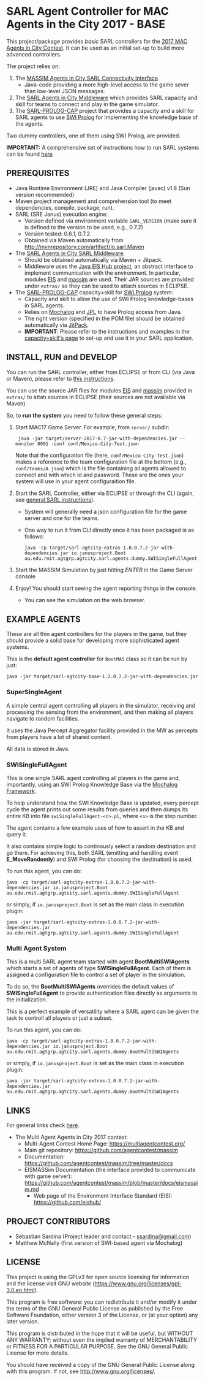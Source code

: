 # SARL Agent Controller for MAC Agents in the City 2017 - BASE #

This project/package provides _basic_ SARL controllers for the [2017 MAC Agents in City Contest](https://multiagentcontest.org/). It can be used as an initial set-up to build more advanced controllers.


The project relies on:

1. The [MASSIM Agents in City SARL Connectivity Interface](https://bitbucket.org/ssardina-research/sarl-agtcity-intf).
	* Java-code providing a more high-level access to the game sever than low-level JSON messages.
2. The [SARL Agents in City Middleware](https://bitbucket.org/ssardina-research/sarl-agtcity-mw) which provides SARL capacity and skill for teams to connect and play in the game simulator.
2. The [SARL-PROLOG-CAP](https://bitbucket.org/ssardina-research/sarl-prolog-cap) project that provides a capacity and a skill for SARL agents to use [SWI Prolog](http://www.swi-prolog.org/) for implementing the knowledge base of the agents. 

Two dummy controllers, one of them using SWI Prolog, are provided.

**IMPORTANT:** A comprehensive set of instructions how to run SARL systems can be found [here](https://bitbucket.org/snippets/ssardina/6eybMg/sarl-application-general-information-setup)


## PREREQUISITES

* Java Runtime Environment (JRE) and Java Compiler (javac) v1.8 (Sun version recommended)
* Maven project management and comprehension tool (to meet dependencies, compile, package, run).
* SARL (SRE Janus) execution engine:
	* Version defined via environment variable `SARL_VERSION` (make sure it is defined to the version to be used, e.g., 0.7.2)
	* Version tested: 0.6.1, 0.7.2.
	* Obtained via Maven automatically from <http://mvnrepository.com/artifact/io.sarl.Maven>
* The [SARL Agents in City SARL Middleware](https://bitbucket.org/ssardina-research/sarl-agtcity-mw). 
	* Should be obtained automatically via Maven + Jitpack.
	* Middleware uses the [Java EIS Hub project](https://github.com/eishub), an abstract interface to implement communication with the environment. In particular, modules [EIS](https://github.com/eishub/eis) and [massim](https://github.com/eishub/massim) are used. Their JAR sources are provided under `extras/` so they can be used to attach sources in ECLIPSE.
* The [SARL-PROLOG-CAP](https://bitbucket.org/ssardina-research/sarl-prolog-cap) capacity+skill for [SWI Prolog](http://www.swi-prolog.org/) system:
	* Capacity and skill to allow the use of SWI Prolog knowledge-bases in SARL agents.
	* Relies on [Mochalog](https://github.com/ssardina/mochalog) and [JPL](https://jpl7.org/) to have Prolog access from Java.
	* The right version (specified in the POM file) should be obtained automatically via [JitPack](https://jitpack.io/#org.bitbucket.ssardina-research/sarl-prolog-cap).
	* **IMPORTANT**: Please refer to the instructions and examples in the [capacity+skill's page](https://bitbucket.org/ssardina-research/sarl-prolog-cap) to set-up and use it in your SARL application.

## INSTALL, RUN and DEVELOP

You can run the SARL controller, either from ECLIPSE or from CLI (via Java or Maven), please refer to [this instructions](https://bitbucket.org/snippets/ssardina/6eybMg#markdown-header-4-running-the-sarl-application).

You can use the source JAR files for modules [EIS](https://github.com/eishub/eis) and [massim](https://github.com/eishub/massim) provided in `extras/` to attah sources in ECLIPSE (their sources are not available via Maven).


So, to **run the system** you need to follow these general steps:

1. Start MAC17 Game Server. For example, from `server/` subdir:

		java -jar target/server-2017-0.7-jar-with-dependencies.jar --monitor 8001 -conf conf/Mexico-City-Test.json

	Note that the configuration file (here, `conf/Mexico-City-Test.json`) makes a reference to the team configuration file at the bottom (e.g., `conf/teams/A.json`) which is the file containing all agents allowed to connect and with which id and password. These are the ones your system will use in your agent configuraition file.

2. Start the SARL Controller, either via ECLIPSE or through the CLI (again, see [general SARL instructions](https://bitbucket.org/snippets/ssardina/6eybMg#markdown-header-4-running-the-sarl-application)).
	* System will generally need a json configuration file for the game server and one for the teams. 
	* One way to run it from CLI directly once it has been packaged is as follows:
	
		```
		java -cp target/sarl-agtcity-extras-1.0.0.7.2-jar-with-dependencies.jar io.janusproject.Boot au.edu.rmit.agtgrp.agtcity.sarl.agents.dummy.SWISingleFullAgent
		```
		
3. Start the MASSIM Simulation by just hitting *ENTER* in the Game Server console
4. Enjoy! You should start seeing the agent reporting things in the console. 
    * You can see the simulation on the web browser.



## EXAMPLE AGENTS ##

These are all thin agent controllers for the players in the game, but they should provide a solid base for developing more sophisticated agent systems.

This is the **default agent controller** for `BootMAS` class so it can be run by just:

```
java -jar target/sarl-agtcity-base-1.2.0.7.2-jar-with-dependencies.jar
```

### SuperSingleAgent

A simple central agent controlling all players in the simulator, receiving and processing the sensing from the environment, and then making all players navigate to random facilities.

It uses the Java Percept Aggregator facility provided in the MW as percepts from players have a lot of shared content.

All data is stored in Java.


### SWISingleFullAgent 

This is one single SARL agent controlling all players in the game and, importantly, using an SWI Prolog Knowledge Base via the [Mochalog Framework](https://github.com/ssardina/mochalog).

To help understand how the SWI Knowledge Base is updated, every percept cycle the agent prints out some results from queries and then dumps its entire KB into file `swiSingleFullAgent-<n>.pl`, where `<n>` is the step number.

The agent contains a few example uses of how to assert in the KB and query it. 

It also contains simple logic to continously select a random destination and go there. For achieving this, both SARL (emitting and handling event **E_MoveRandomly**) and SWI Prolog (for choosing the destination) is used.

To run this agent, you can do:

```
java -cp target/sarl-agtcity-extras-1.0.0.7.2-jar-with-dependencies.jar io.janusproject.Boot au.edu.rmit.agtgrp.agtcity.sarl.agents.dummy.SWISingleFullAgent
```

or simply, if `io.janusproject.Boot` is set as the main class in execution plugin:

```
java -jar target/sarl-agtcity-extras-1.0.0.7.2-jar-with-dependencies.jar au.edu.rmit.agtgrp.agtcity.sarl.agents.dummy.SWISingleFullAgent
```


### Multi Agent System

This is a multi SARL agent team started with agent **BootMultiSWIAgents** which starts a set of agents of type **SWISingleFullAgent**. Each of them is assigned a configuration file to control a set of player  in the simulation.

To do so, the **BootMultiSWIAgents** overrides the default values of **SWISingleFullAgent** to provide authentication files directly as arguments to the initialization.

This is a perfect example of versatility where a SARL agent can be given the task to controll all players or just a subset. 

To run this agent, you can do:

```
java -cp target/sarl-agtcity-extras-1.0.0.7.2-jar-with-dependencies.jar io.janusproject.Boot au.edu.rmit.agtgrp.agtcity.sarl.agents.dummy.BootMultiSWIAgents
```

or simply, if `io.janusproject.Boot` is set as the main class in execution plugin:

```
java -jar target/sarl-agtcity-extras-1.0.0.7.2-jar-with-dependencies.jar au.edu.rmit.agtgrp.agtcity.sarl.agents.dummy.BootMultiSWIAgents
```



## LINKS 

For general links check [here](https://bitbucket.org/snippets/ssardina/6eybMg#markdown-header-1-software-prerequisites-and-links).

* The Multi Agent Agents in City 2017 contest:
	* Multi-Agent Contest Home Page: https://multiagentcontest.org/
	* Main git repository: https://github.com/agentcontest/massim
	* Documentation: https://github.com/agentcontest/massim/tree/master/docs
	* EISMASSim Documentation (the interface provided to communicate with game server): https://github.com/agentcontest/massim/blob/master/docs/eismassim.md
		* Web page of the Environment Interface Standard (EIS): https://github.com/eishub/




## PROJECT CONTRIBUTORS ##

* Sebastian Sardina (Project leader and contact - ssardina@gmail.com)
* Matthew McNally (first version of SWI-based agent via Mochalog)


## LICENSE ##


This project is using the GPLv3 for open source licensing for information and the license visit GNU website (https://www.gnu.org/licenses/gpl-3.0.en.html).

This program is free software: you can redistribute it and/or modify it under the terms of the GNU General Public License as published by the Free Software Foundation, either version 3 of the License, or (at your option) any later version.

This program is distributed in the hope that it will be useful, but WITHOUT ANY WARRANTY; without even the implied warranty of
MERCHANTABILITY or FITNESS FOR A PARTICULAR PURPOSE.  See the GNU General Public License for more details.

You should have received a copy of the GNU General Public License along with this program.  If not, see <http://www.gnu.org/licenses/>.